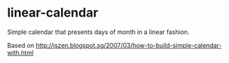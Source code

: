 # linear-calendar
Simple calendar that presents days of month in a linear fashion. 

Based on http://jszen.blogspot.sg/2007/03/how-to-build-simple-calendar-with.html
